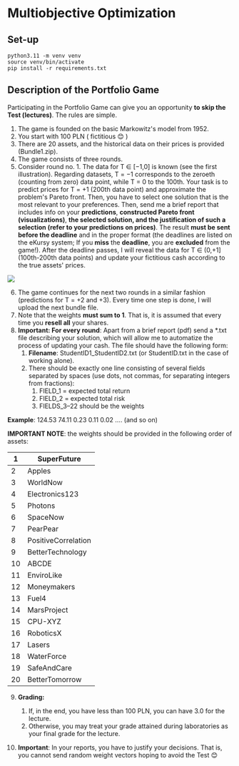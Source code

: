 # Multiobjective Optimization

## Set-up
```shell
python3.11 -m venv venv
source venv/bin/activate
pip install -r requirements.txt
```
## Description of the Portfolio Game

Participating in the Portfolio Game can give you an opportunity **to skip the Test (lectures)**. The rules are simple.

1. The game is founded on the basic Markowitz's model from 1952.
2. You start with 100 PLN ( fictitious 😊 )
3. There are 20 assets, and the historical data on their prices is provided (Bundle1.zip).
4. The game consists of three rounds.
5. Consider round no. 1. The data for T ∈ [−1,0] is known (see the first illustration).
   Regarding datasets, T = −1 corresponds to the zeroeth (counting from zero) data point, while T = 0 to the 100th.
   Your task is to predict prices for T = +1 (200th data point) and approximate the problem's Pareto front.
   Then, you have to select one solution that is the most relevant to your preferences.
   Then, send me a brief report that includes info on your **predictions**, **constructed Pareto front (visualizations)**, **the selected solution, and the justification of such a selection (refer to your predictions on prices)**.
   The result **must be sent before the deadline** and in the proper format (the deadlines are listed on the eKursy system; If you **miss** the **deadline**, you are **excluded** from the game!).
   After the deadline passes, I will reveal the data for T ∈ (0,+1] (100th-200th data points) and update your fictitious cash according to the true assets' prices.

![](repo_images/stock_example.png)

6. The game continues for the next two rounds in a similar fashion (predictions for T = +2 and +3).
   Every time one step is done, I will upload the next bundle file.
7. Note that the weights **must sum to 1**. That is, it is assumed that every time you **resell all** your shares.
8. **Important: For every round**: Apart from a brief report (pdf) send a \*.txt file describing your solution, which will allow me to automatize the process of updating your cash.
   The file should have the following form:
    1. **Filename**: StudentID1\_StudentID2.txt (or StudentID.txt in the case of working alone).
    2. There should be exactly one line consisting of several fields separated by spaces (use dots, not commas, for separating integers from fractions):
        1. FIELD\_1 = expected total return
        1. FIELD\_2 = expected total risk
        1. FIELDS\_3–22 should be the weights

**Example**: 124.53 74.11 0.23 0.11 0.02 …. (and so on)

**IMPORTANT NOTE**: the weights should be provided in the following order of assets:

|1 |SuperFuture |
| - | - |
|2 |Apples |
|3 |WorldNow |
|4 |Electronics123 |
|5 |Photons |
|6 |SpaceNow |
|7 |PearPear |
|8 |PositiveCorrelation |
|9 |BetterTechnology |
|10 |ABCDE |
|11 |EnviroLike |
|12 |Moneymakers |
|13 |Fuel4 |
|14 |MarsProject |
|15 |CPU-XYZ |
|16 |RoboticsX |
|17 |Lasers |
|18 |WaterForce |
|19 |SafeAndCare |
|20 |BetterTomorrow |

9. **Grading:**
    1. If, in the end, you have less than 100 PLN, you can have 3.0 for the lecture.
    2. Otherwise, you may treat your grade attained during laboratories as your final grade for the lecture.

10. **Important**: In your reports, you have to justify your decisions.
    That is, you cannot send random weight vectors hoping to avoid the Test 😊 
